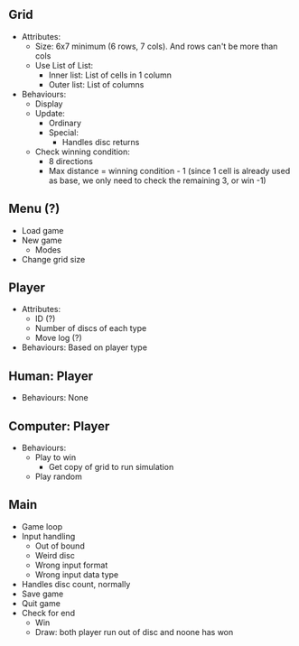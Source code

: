 ## Grid
- Attributes:
	- Size: 6x7 minimum (6 rows, 7 cols). And rows can't be more than cols
	- Use List of List:
		- Inner list: List of cells in 1 column
		- Outer list: List of columns
- Behaviours:
	- Display
	- Update:
		- Ordinary
		- Special:
			- Handles disc returns
	- Check winning condition:
		- 8 directions
		- Max distance = winning condition - 1 (since 1 cell is already used as base, we only need to check the remaining 3, or win -1)

## Menu (?)
- Load game
- New game
	- Modes
- Change grid size

## Player
- Attributes:
	- ID (?)
	- Number of discs of each type
	- Move log (?)
- Behaviours: Based on player type

## Human: Player
- Behaviours: None

## Computer: Player
- Behaviours:
	- Play to win
		- Get copy of grid to run simulation
	- Play random

## Main
- Game loop
- Input handling
	- Out of bound
	- Weird disc
	- Wrong input format
	- Wrong input data type
- Handles disc count, normally
- Save game
- Quit game
- Check for end
	- Win
	- Draw: both player run out of disc and noone has won
